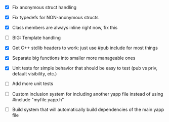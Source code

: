 - [x] Fix anonymous struct handling
- [x] Fix typedefs for NON-anonymous structs
- [x] Class members are always inline right now, fix this
- [ ] BIG: Template handling
- [x] Get C++ stdlib headers to work: just use #pub include for most things
- [x] Separate big functions into smaller more manageable ones
- [x] Unit tests for simple behavior that should be easy to test (pub vs priv, default visibility, etc.)
- [ ] Add more unit tests
- [ ] Custom inclusion system for including another yapp file instead of using #include "myfile.yapp.h"
- [ ] Build system that will automatically build dependencies of the main yapp file

